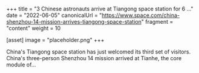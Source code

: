 +++
title = "3 Chinese astronauts arrive at Tiangong space station for 6 ..."
date = "2022-06-05"
canonicalUrl = "https://www.space.com/china-shenzhou-14-mission-arrives-tiangong-space-station"
fragment = "content"
weight = 10

[asset]
    image = "placeholder.png"
+++

China's Tiangong space station has just welcomed its third set of visitors. 
China's three-person Shenzhou 14 mission arrived at Tianhe, the core module 
of...
